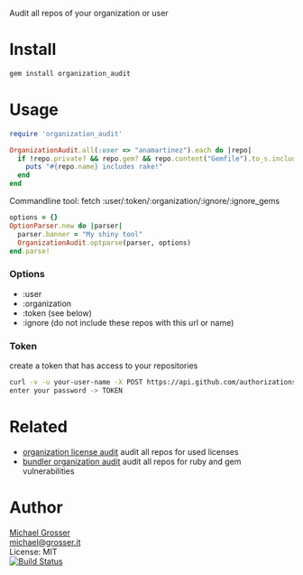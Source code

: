 Audit all repos of your organization or user

Install
=======

```Bash
gem install organization_audit
```

Usage
=====

<!-- example all -->
```Ruby
require 'organization_audit'

OrganizationAudit.all(:user => "anamartinez").each do |repo|
  if !repo.private? && repo.gem? && repo.content("Gemfile").to_s.include?("rake")
    puts "#{repo.name} includes rake!"
  end
end
```
<!-- example -->

Commandline tool: fetch :user/:token/:organization/:ignore/:ignore_gems
<!-- example optparse -->
```Ruby
options = {}
OptionParser.new do |parser|
  parser.banner = "My shiny tool"
  OrganizationAudit.optparse(parser, options)
end.parse!
```
<!-- example -->

### Options
 - :user
 - :organization
 - :token (see below)
 - :ignore (do not include these repos with this url or name)

### Token

create a token that has access to your repositories

```Bash
curl -v -u your-user-name -X POST https://api.github.com/authorizations --data '{"scopes":["repo"]}'
enter your password -> TOKEN
```

Related
=======
 - [organization license audit](https://github.com/grosser/organization_license_audit) audit all repos for used licenses
 - [bundler organization audit](https://github.com/grosser/bundler_organization_audit) audit all repos for ruby and gem vulnerabilities

Author
======
[Michael Grosser](http://grosser.it)<br/>
michael@grosser.it<br/>
License: MIT<br/>
[![Build Status](https://travis-ci.org/grosser/organization_audit.png)](https://travis-ci.org/grosser/organization_audit)
